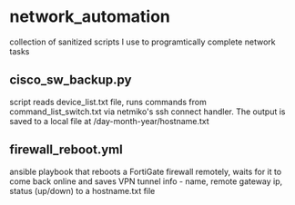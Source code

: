 # network_automation
collection of sanitized scripts I use to programtically complete network tasks

## cisco_sw_backup.py
script reads device_list.txt file, runs commands from command_list_switch.txt via netmiko's ssh connect handler. The output is saved to a local file at /day-month-year/hostname.txt

## firewall_reboot.yml
ansible playbook that reboots a FortiGate firewall remotely, waits for it to come back online and saves VPN tunnel info - name, remote gateway ip, status (up/down) to a hostname.txt file
